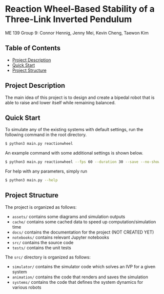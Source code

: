 # Reaction Wheel-Based Stability of a Three-Link Inverted Pendulum <!-- omit in toc -->

ME 139 Group 9: Connor Hennig, Jenny Mei, Kevin Cheng, Taewon Kim

## Table of Contents <!-- omit in toc -->

- [Project Description](#project-description)
- [Quick Start](#quick-start)
- [Project Structure](#project-structure)

## Project Description

The main idea of this project is to design and create a bipedal robot that is able to raise and lower itself while remaining balanced.

## Quick Start

To simulate any of the existing systems with default settings, run the following command in the root directory.
```bash
$ python3 main.py reactionwheel 
```

An example command with some additional settings is shown below.
```bash
$ python3 main.py reactionwheel --fps 60 --duration 30 --save --no-show
```

For help with any parameters, simply run
```bash
$ python3 main.py --help
```

## Project Structure

The project is organized as follows:

- `assets/` contains some diagrams and simulation outputs
- `cache/` contains some cached data to speed up computation/simulation time
- `docs/` contains the documentation for the project (NOT CREATED YET)
- `notebooks/` contains relevant Jupyter notebooks
- `src/` contains the source code
- `tests/` contains the unit tests

The `src/` directory is organized as follows:

- `simulator/` contains the simulator code which solves an IVP for a given system
- `animation/` contains the code that renders and saves the simulation
- `systems/` contains the code that defines the system dynamics for various robots
